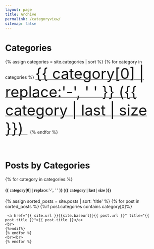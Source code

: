 ```yaml
---
layout: page
title: Archive
permalink: /categoryview/
sitemap: false
---
```

    
# Categories

<div>
    {% assign categories = site.categories | sort %}
    {% for category in categories %}
     <span class="site-tag">
        <a href="#{{ category | first | slugify }}">
               <font size="10px"> {{ category[0] | replace:'-', ' ' }} ({{ category | last | size }}) </font>
        </a>
        &nbsp;
    </span>
    {% endfor %}
</div>

<br>
<br>

# Posts by Categories

<div id="index">
    {% for category in categories %}
    <a name="{{ category[0] }}"></a><h4 style="font-family:Gentium Basic">{{ category[0] | replace:'-', ' ' }} ({{ category | last | size }}) </h4>
    {% assign sorted_posts = site.posts | sort: 'title' %}
    {% for post in sorted_posts %}
    {%if post.categories contains category[0]%}

     <a href="{{ site.url }}{{site.baseurl}}{{ post.url }}" title="{{ post.title }}">{{ post.title }}</a>
    <br>
    {%endif%}
    {% endfor %}
    <br><br>
    {% endfor %}
</div>
